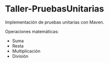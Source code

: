 # Taller-PruebasUnitarias
Implementación de pruebas unitarias con Maven.

Operaciones matemáticas:

- Suma
- Resta
- Multiplicación
- División
